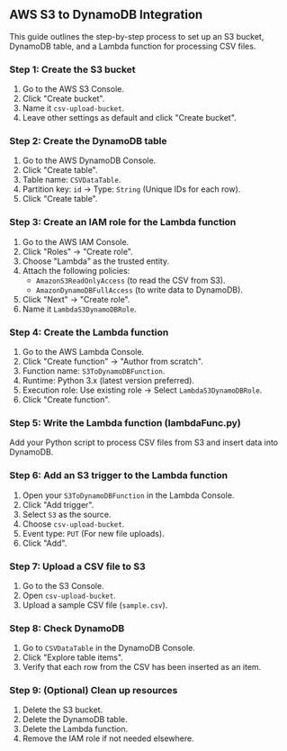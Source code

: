 ## AWS S3 to DynamoDB Integration

This guide outlines the step-by-step process to set up an S3 bucket, DynamoDB table, and a Lambda function for processing CSV files.

### Step 1: Create the S3 bucket
1. Go to the AWS S3 Console.
2. Click "Create bucket".
3. Name it `csv-upload-bucket`.
4. Leave other settings as default and click "Create bucket".

### Step 2: Create the DynamoDB table
1. Go to the AWS DynamoDB Console.
2. Click "Create table".
3. Table name: `CSVDataTable`.
4. Partition key: `id` → Type: `String` (Unique IDs for each row).
5. Click "Create table".

### Step 3: Create an IAM role for the Lambda function
1. Go to the AWS IAM Console.
2. Click "Roles" → "Create role".
3. Choose "Lambda" as the trusted entity.
4. Attach the following policies:
   - `AmazonS3ReadOnlyAccess` (to read the CSV from S3).
   - `AmazonDynamoDBFullAccess` (to write data to DynamoDB).
5. Click "Next" → "Create role".
6. Name it `LambdaS3DynamoDBRole`.

### Step 4: Create the Lambda function
1. Go to the AWS Lambda Console.
2. Click "Create function" → "Author from scratch".
3. Function name: `S3ToDynamoDBFunction`.
4. Runtime: Python 3.x (latest version preferred).
5. Execution role: Use existing role → Select `LambdaS3DynamoDBRole`.
6. Click "Create function".

### Step 5: Write the Lambda function (lambdaFunc.py)
Add your Python script to process CSV files from S3 and insert data into DynamoDB.

### Step 6: Add an S3 trigger to the Lambda function
1. Open your `S3ToDynamoDBFunction` in the Lambda Console.
2. Click "Add trigger".
3. Select `S3` as the source.
4. Choose `csv-upload-bucket`.
5. Event type: `PUT` (For new file uploads).
6. Click "Add".

### Step 7: Upload a CSV file to S3
1. Go to the S3 Console.
2. Open `csv-upload-bucket`.
3. Upload a sample CSV file (`sample.csv`).

### Step 8: Check DynamoDB
1. Go to `CSVDataTable` in the DynamoDB Console.
2. Click "Explore table items".
3. Verify that each row from the CSV has been inserted as an item.

### Step 9: (Optional) Clean up resources
1. Delete the S3 bucket.
2. Delete the DynamoDB table.
3. Delete the Lambda function.
4. Remove the IAM role if not needed elsewhere.

